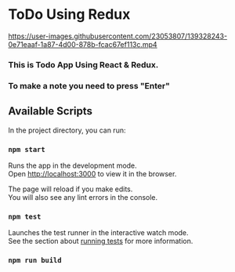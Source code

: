# ToDo Using Redux


https://user-images.githubusercontent.com/23053807/139328243-0e71eaaf-1a87-4d00-878b-fcac67ef113c.mp4

### This is Todo App Using React & Redux.
### To make a note you need to press **"Enter"**


## Available Scripts

In the project directory, you can run:

### `npm start`

Runs the app in the development mode.\
Open [http://localhost:3000](http://localhost:3000) to view it in the browser.

The page will reload if you make edits.\
You will also see any lint errors in the console.

### `npm test`

Launches the test runner in the interactive watch mode.\
See the section about [running tests](https://facebook.github.io/create-react-app/docs/running-tests) for more information.

### `npm run build`
